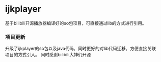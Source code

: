 # ijkplayer
基于bilibili开源播放器编译好的so包项目，可直接通过lib的方式进行引用。
### 项目更新
升级了ijkplayer的so包以及java代码，同时更好的对lib代码迁移，方便直接关联项目的方式引入。
同时感谢bilibili大神们开源
